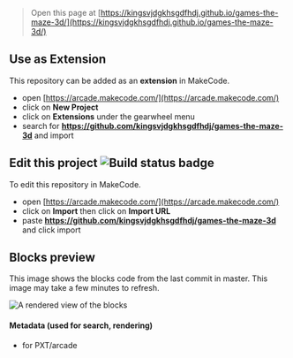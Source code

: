  


> Open this page at [https://kingsvjdgkhsgdfhdj.github.io/games-the-maze-3d/](https://kingsvjdgkhsgdfhdj.github.io/games-the-maze-3d/)

## Use as Extension

This repository can be added as an **extension** in MakeCode.

* open [https://arcade.makecode.com/](https://arcade.makecode.com/)
* click on **New Project**
* click on **Extensions** under the gearwheel menu
* search for **https://github.com/kingsvjdgkhsgdfhdj/games-the-maze-3d** and import

## Edit this project ![Build status badge](https://github.com/kingsvjdgkhsgdfhdj/games-the-maze-3d/workflows/MakeCode/badge.svg)

To edit this repository in MakeCode.

* open [https://arcade.makecode.com/](https://arcade.makecode.com/)
* click on **Import** then click on **Import URL**
* paste **https://github.com/kingsvjdgkhsgdfhdj/games-the-maze-3d** and click import

## Blocks preview

This image shows the blocks code from the last commit in master.
This image may take a few minutes to refresh.

![A rendered view of the blocks](https://github.com/kingsvjdgkhsgdfhdj/games-the-maze-3d/raw/master/.github/makecode/blocks.png)

#### Metadata (used for search, rendering)

* for PXT/arcade
<script src="https://makecode.com/gh-pages-embed.js"></script><script>makeCodeRender("{{ site.makecode.home_url }}", "{{ site.github.owner_name }}/{{ site.github.repository_name }}");</script>
